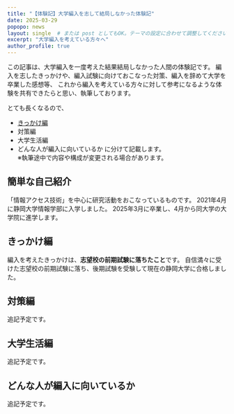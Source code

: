```yaml
---
title: "【体験記】大学編入を志して結局しなかった体験記"
date: 2025-03-29
popopo: news
layout: single  # または post としてもOK。テーマの設定に合わせて調整してください。
excerpt: "大学編入を考えている方々へ"
author_profile: true
---
```

この記事は、大学編入を一度考えた結果結局しなかった人間の体験記です。
編入を志したきっかけや、編入試験に向けておこなった対策、編入を辞めて大学を卒業した感想等、
これから編入を考えている方々に対して参考になるような体験を共有できたらと思い、執筆しております。

とても長くなるので、  
* [きっかけ編](./#きっかけ編)
* 対策編
* 大学生活編  
* どんな人が編入に向いているか
に分けて記載します。  
※執筆途中で内容や構成が変更される場合があります。

## 簡単な自己紹介
「情報アクセス技術」を中心に研究活動をおこなっているものです。
2021年4月に静岡大学情報学部に入学しました。
2025年3月に卒業し、4月から同大学の大学院に進学します。

## きっかけ編
編入を考えたきっかけは、**志望校の前期試験に落ちたこと**です。
自信満々に受けた志望校の前期試験に落ち、後期試験を受験して現在の静岡大学に合格しました。

## 対策編
追記予定です。

## 大学生活編
追記予定です。

## どんな人が編入に向いているか
追記予定です。